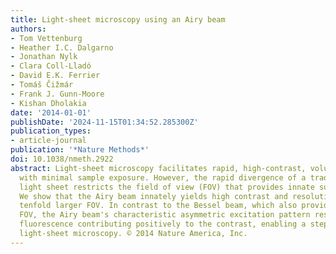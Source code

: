 ```yaml
---
title: Light-sheet microscopy using an Airy beam
authors:
- Tom Vettenburg
- Heather I.C. Dalgarno
- Jonathan Nylk
- Clara Coll-Lladó
- David E.K. Ferrier
- Tomáš Čižmár
- Frank J. Gunn-Moore
- Kishan Dholakia
date: '2014-01-01'
publishDate: '2024-11-15T01:34:52.285300Z'
publication_types:
- article-journal
publication: '*Nature Methods*'
doi: 10.1038/nmeth.2922
abstract: Light-sheet microscopy facilitates rapid, high-contrast, volumetric imaging
  with minimal sample exposure. However, the rapid divergence of a traditional Gaussian
  light sheet restricts the field of view (FOV) that provides innate subcellular resolution.
  We show that the Airy beam innately yields high contrast and resolution up to a
  tenfold larger FOV. In contrast to the Bessel beam, which also provides an increased
  FOV, the Airy beam's characteristic asymmetric excitation pattern results in all
  fluorescence contributing positively to the contrast, enabling a step change for
  light-sheet microscopy. © 2014 Nature America, Inc.
---
```

